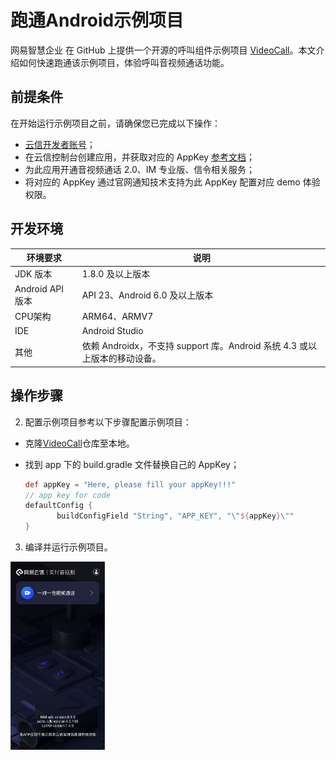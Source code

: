 # 跑通Android示例项目

网易智慧企业 在 GitHub 上提供一个开源的呼叫组件示例项目 [VideoCall](https://github.com/netease-kit/NEVideoCall-1to1/tree/master/NLiteAVDemo-Android-Java)。本文介绍如何快速跑通该示例项目，体验呼叫音视频通话功能。

##  前提条件
在开始运行示例项目之前，请确保您已完成以下操作：

  - [云信开发者账号](https://id.163yun.com/register?h=media&t=media&from=nim&clueFrom=nim)；
  - 在云信控制台创建应用，并获取对应的 AppKey  [参考文档](../../../云信控制平台/应用创建和服务开通.md)；
  - 为此应用开通音视频通话 2.0、IM 专业版、信令相关服务；
  - 将对应的 AppKey 通过官网通知技术支持为此 AppKey 配置对应 demo 体验权限。

## 开发环境

| 环境要求         | 说明                                                         |
| ---------------- | ------------------------------------------------------------ |
| JDK 版本         | 1.8.0 及以上版本                                             |
| Android API 版本 | API 23、Android 6.0 及以上版本                               |
| CPU架构          | ARM64、ARMV7                                                 |
| IDE              | Android Studio                                               |
| 其他             | 依赖 Androidx，不支持 support 库。Android 系统 4.3 或以上版本的移动设备。 |

## 操作步骤

  2.  配置示例项目参考以下步骤配置示例项目：

   - 克隆[VideoCall](https://github.com/netease-kit/NEVideoCall-1to1/tree/master/NLiteAVDemo-Android-Java )仓库至本地。

   - 找到 app 下的 build.gradle 文件替换自己的 AppKey；

     ```groovy
     def appKey = "Here, please fill your appKey!!!"
     // app key for code
     defaultConfig {
     		buildConfigField "String", "APP_KEY", "\"${appKey}\""
     }
     ```
  3. 编译并运行示例项目。

<img src="../images/image-20210927094610691.png" width="30%"/>

